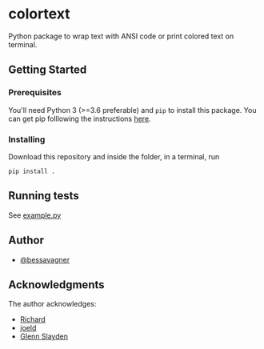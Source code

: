 # colortext

Python package to wrap text with ANSI code or print colored text on terminal.

## Getting Started

### Prerequisites

You'll need Python 3 (>=3.6 preferable) and ```pip``` to install this package. You can get pip folllowing the instructions [here](https://pip.pypa.io/en/stable/installing/).

### Installing

Download this repository and inside the folder, in a terminal, run

```terminal
pip install .
```

## Running tests

See [example.py](https://github.com/bessavagner/colortext/blob/master/example.py)

## Author

- [@bessavagner](https://github.com/bessavagner)

## Acknowledgments

The author acknowledges:

- [Richard](https://stackoverflow.com/users/752843/richard)
- [joeld](https://stackoverflow.com/users/19104/joeld)
- [Glenn Slayden](https://stackoverflow.com/users/147511/glenn-slayden)
